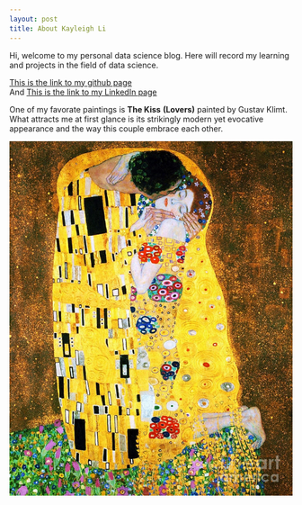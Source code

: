 ```yaml
---
layout: post
title: About Kayleigh Li
---
```


Hi, welcome to my personal data science blog. Here will record my learning and projects in the field of data science. 

[This is the link to my github page](https://github.com/itskaykayleigh)  
And 
[This is the link to my LinkedIn page](www.linkedin.com/in/kayleigh-yuqiao-li)  


One of my favorate paintings is **The Kiss** __(Lovers)__ painted by Gustav Klimt.  
What attracts me at first glance is its strikingly modern yet evocative appearance and the way this couple embrace each other.  

![kiss image](/images/KissByGustav.JPG)

